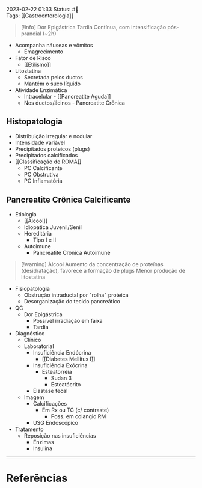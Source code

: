2023-02-22 01:33
Status: #🌱   
Tags: [[Gastroenterologia]]
<br/>

>[!info] Dor Epigástrica Tardia
>Contínua, com intensificação pós-prandial (~2h)

- Acompanha náuseas e vômitos
	- Emagrecimento
- Fator de Risco
	- [[Etilismo]]
- Litostatina
	- Secretada pelos ductos
	- Mantém o suco líquido
- Atividade Enzimática
	- Intracelular - [[Pancreatite Aguda]]
	-  Nos ductos/ácinos - Pancreatite Crônica
## Histopatologia
- Distribuição irregular e nodular
- Intensidade variável
- Precipitados proteicos (plugs)
- Precipitados calcificados
- [[Classificação de ROMA]]
	- PC Calcificante
	- PC Obstrutiva
	- PC Inflamatória
## Pancreatite Crônica Calcificante
- Etiologia
	- [[Álcool]]
	- Idiopática Juvenil/Senil
	- Hereditária
		- Tipo I e II
	- Autoimune
		- Pancreatite Crônica Autoimune

>[!warning] Álcool
>Aumento da concentração de proteínas (desidratação), favorece a formação de plugs
>Menor produção de litostatina

- Fisiopatologia
	- Obstrução intraductal por "rolha" proteica
	- Desorganização do tecido pancreático
- QC
	- Dor Epigástrica
		- Possível irradiação em faixa
		- Tardia
- Diagnóstico
	- Clínico
	- Laboratorial
		- Insuficiência Endócrina
			- [[Diabetes Mellitus I]]
		- Insuficiência Exócrina
			- Esteatorréia
				- Sudan 3
				- Esteatócrito
		- Elastase fecal
	- Imagem
		- Calcificações
			- Em Rx ou TC (c/ contraste)
				- Poss. em colangio RM
		- USG Endoscópico
- Tratamento
	- Reposição nas insuficiências
		- Enzimas
		- Insulina

____
# Referências

